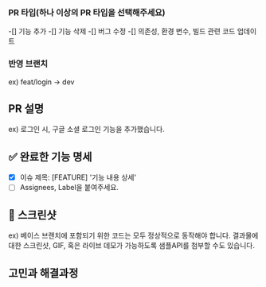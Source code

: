 ### PR 타입(하나 이상의 PR 타입을 선택해주세요)
-[] 기능 추가
-[] 기능 삭제
-[] 버그 수정
-[] 의존성, 환경 변수, 빌드 관련 코드 업데이트

### 반영 브랜치
ex) feat/login -> dev

## PR 설명
ex) 로그인 시, 구글 소셜 로그인 기능을 추가했습니다.

## ✅ 완료한 기능 명세

- [x] 이슈 제목: [FEATURE] '기능 내용 상세'
- [ ] Assignees, Label을 붙여주세요.

## 📸 스크린샷
ex) 베이스 브랜치에 포함되기 위한 코드는 모두 정상적으로 동작해야 합니다. 결과물에 대한 스크린샷, GIF, 혹은 라이브 데모가 가능하도록 샘플API를 첨부할 수도 있습니다.

## 고민과 해결과정
